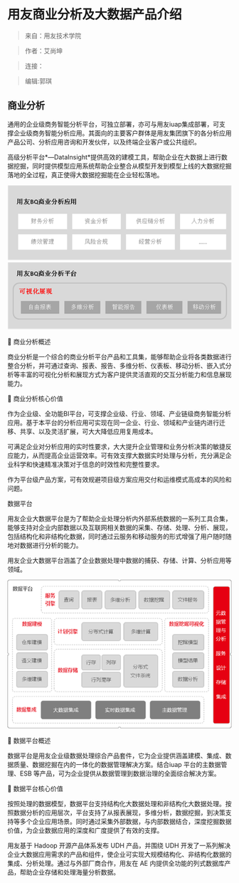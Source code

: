 # 用友商业分析及大数据产品介绍


>来自：用友技术学院

>作者：艾尚坤

>连接：

>编辑:郭琪


## 商业分析 



通用的企业级商务智能分析平台，可独立部署，亦可与用友iuap集成部署，可支撑企业级商务智能分析应用。其面向的主要客户群体是用友集团旗下的各分析应用产品公司、分析应用咨询和开发伙伴，以及终端企业客户或公共组织。

高级分析平台*—DataInsight*提供高效的建模工具，帮助企业在大数据上进行数据挖掘，同时提供模型应用系统帮助企业整合从模型开发到模型上线的大数据挖掘落地的全过程，真正使得大数据挖掘能在企业轻松落地。 

![](QQ图片20161213104108.png)

	商业分析概述

商业分析是一个综合的商业分析平台产品和工具集，能够帮助企业将各类数据进行整合分析，并可通过查询、报表、报告、多维分析、仪表板、移动分析、嵌入式分析等丰富的可视化分析和展现方式为客户提供灵活直观的交互分析能力和信息展现能力。

	商业分析核心价值

作为企业级、全功能BI平台，可支撑企业级、行业、领域、产业链级商务智能分析应用。基于本平台的分析应用可实现在同一企业、行业、领域和产业链内进行迁移、共享、以及灵活扩展，可大大降低应用复用成本。

可满足企业对分析应用的实时性要求，大大提升企业管理和业务分析决策的敏捷反应能力，从而提高企业运营效率。可有效支撑大数据实时处理与分析，充分满足企业科学和快速精准决策对于信息的时效性和完整性要求。

作为平台级产品方案，可有效规避项目级方案应用交付和运维模式高成本的风险和问题。 

数据平台 

用友企业大数据平台是为了帮助企业处理分析内外部系统数据的一系列工具合集，能够支持对企业内部数据以及互联网相关数据的采集、存储、处理、分析、展现，包括结构化和非结构化数据，同时通过云服务和移动服务的形式增强了用户随时随地对数据进行分析的能力。

用友企业大数据平台涵盖了企业数据处理中数据的捕获、存储、计算、分析应用等领域。 



![](QQ图片20161213104141.png)

	数据平台概述

数据平台是用友企业级数据处理综合产品套件，它为企业提供涵盖建模、集成、数据质量、数据挖掘在内的一体化的数据管理解决方案。结合iuap 平台的主数据管理、ESB 等产品，可为企业提供从数据管理到数据治理的全面综合解决方案。

	数据平台核心价值

按照处理的数据模型，数据平台支持结构化大数据处理和非结构化大数据处理。按照数据分析的应用层次，平台支持了从报表展现，多维分析，数据挖掘，到决策支持等多个企业应用场景。同时通过采集外部数据，与内部数据结合，深度挖掘数据价值，为企业数据应用的深度和广度提供了有效的支撑。

用友基于 Hadoop 开源产品体系发布 UDH 产品，并围绕 UDH 开发了一系列解决企业大数据应用需求的产品和组件，使企业可实现大规模结构化、非结构化数据的集成、分析处理。通过与外部厂商合作，用友在 AE 内提供全功能的列式数据库产品，帮助企业存储和处理海量分析数据。 
